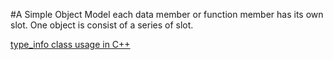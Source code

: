 #A Simple Object Model
each data member or function member has its own slot.
One object is consist of a series of slot.

[type_info class usage in C++](http://stackoverflow.com/questions/9248421/typeid-and-type-info-class)
